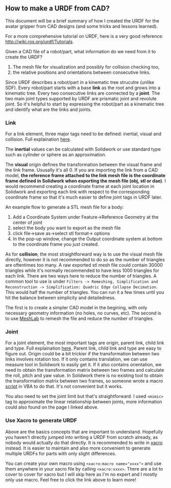 ## How to make a URDF from CAD?
This document will be a brief summary of how I created the URDF for the avatar gripper from CAD designs (and some tricks and lessons learned).

For a more comprehensive tutorial on URDF, here is a very good reference: http://wiki.ros.org/urdf/Tutorials.

Given a CAD file of a robot/part, what information do we need from it to create the URDF? 
1. The mesh file for visualization and possibly for collision checking too,
2. the relative positions and orientations between consecutive links. 

Since URDF describes a robot/part in a kinematic tree strucutre (unlike SDF). Every robot/part starts with a base **link**
as the root and grows into a kinematic tree. Every two consecutive links are connected by a **joint**. The two main joint
types supported by URDF are prismatic joint and revolute joint. So it's helpful to start by expressing the robot/part as 
a kinematic tree and identify what are the links and joints.

### Link
For a link element, three major tags need to be defined: inertial, visual and collision. 
Full explaination [here](http://wiki.ros.org/urdf/XML/link). 

The **inertial** values can be calculated with Solidwork or use standard type such as cylinder or sphere as an approximation. 

The **visual** origin defines the transformation between the visual frame and the link frame. Ususally it's all 0. If you 
are importing the link from a CAD model, **the reference frame attached to the link mesh file is the coordinate frame defined
in Solidwork when exporting the mesh file (obj, stl or dae)**. I would recommend creating a coordinate frame at each joint 
location in Solidwork and exporting each link with respect to the corresponding coordinate frame so that it's much easier 
to define joint tags in URDF later.

An example flow to generate a STL mesh file for a body:
1. Add a Coordinate System under Feature->Reference Geometry at the center of joint
1. select the body you want to export as the mesh file
2. click file->save as->select stl format-> options
3. In the pop-up window, change the Output coordinate system at bottom to the coordinate frame you just created.

As for **collision**, the most straightforward way is to use the visual mesh file directly, however it is not recommended to do so as the number of triangles are oftentimes too many. A raw exported stl mesh file could contain 30000 triangles while it's normally recommended to have less 1000 triangles for each link. There are two ways here to reduce the number of triangles. A common tool to use is under `Filters -> Remeshing, Simplification and Reconstruction -> Simplification: Quadric Edge Collapse Decimation`. This would half the number of triangles. You can run it a few times until you hit the balance between simplicity and detailedness. 

The first is to create a simpler CAD model in the begining, with only necessary geometry information (no holes, no curves, etc). The second is to use [MeshLab](https://www.meshlab.net/) to remesh the file and reduce the number of triangles. 


### Joint
For a joint element, the most important tags are origin, parent link, child link and type. Full explaination [here](http://wiki.ros.org/urdf/XML/joint).
Parent link, child link and type are easy to figure out. Origin could be a bit trickier if the transformation between two links 
involves rotation too. If it only contains translation, we can use measure tool in Solidwork to easily get it. If it also contains 
orientation, we need to obtain the transformation matrix between two frames and calculate the roll, pitch and yaw value.
In Solidwork there is no existing tool to obtain the transformation matrix between two frames, so someone wrote a macro 
[script](https://www.codestack.net/solidworks-api/geometry/transformation/get-coordinate-system-transform/) in VBA to do that. It's not convenient but it works. 

You also need to set the joint limit but that's straightforward. I used `<mimic>` tag to approximate the linear relationship between joints, more information could also found on the page I linked above.

### Use Xacro to generate URDF 
Above are the basics concepts that are important to understand. Hopefully you haven't directly jumped into writing a URDF from scratch already, as nobody would actually do that directly. It is recommended to write in [xacro](http://wiki.ros.org/xacro) instead. It is easier to maintain and also more convenient to generate multiple URDFs for parts with only slight differences. 

You can create your own macro using `<xacro:macro name="xxxx">` and use them anywhere in your xacro file by calling `<xacro:xxxx>`. There are a lot to cover to cover for xacro but I will skip here as I'm no expert and I mostly only use macro. Feel free to click the link above to learn more!
